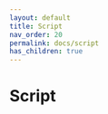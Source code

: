 ```yaml
---
layout: default
title: Script
nav_order: 20
permalink: docs/script
has_children: true
---
```



# Script


